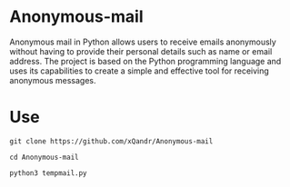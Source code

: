# Anonymous-mail
Anonymous mail in Python allows users to receive emails anonymously without having to provide their personal details such as name or email address. The project is based on the Python programming language and uses its capabilities to create a simple and effective tool for receiving anonymous messages.


# Use
`
git clone https://github.com/xQandr/Anonymous-mail
`

`
cd Anonymous-mail
`

`
python3 tempmail.py
`
